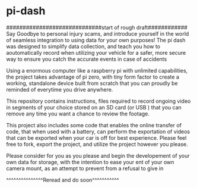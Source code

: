 # pi-dash


#############################start of rough draft############
Say Goodbye to personal injury scams, and introduce yourself in the world of seamless integration to using data for your own purposes! The pi dash was designed to simplify data collection, and teach you how to aoutomatically record when utilizing your vehicle for a safer, more secure way to ensure you catch the accurate events in case of accidents

Using a enormous computer like a raspberry pi with unlimited capabilities, the project takes advantage of pi zero, with tiny form factor to create a working, standalone device built from scratch that you can proudly be reminded of everytime you drive anywhere. 

This repository contains instructions, files required to record ongoing video in segments of your choice stored on an SD card (or USB ) that you can remove any time you want a chance to review the footage. 

This project also includes some code that enables the online transfer of code, that when used with a battery, can perform the exportation of videos that can be exported when your car is off for best experience. Please feel free to fork, export the project, and utilize the project however you please.

Please consider  for you
 as you please  and begin the developement of your own data for storage, with the intention to ease your ent of your own camera mount, as an attempt to prevent from a refusal to give in 

 ^^^^^^^^^^^^^^^Reread and do soon^^^^^^^^^^^